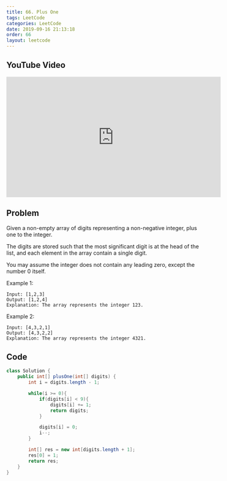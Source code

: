 ```yaml
---
title: 66. Plus One
tags: LeetCode
categories: LeetCode
date: 2019-09-16 21:13:18
order: 66
layout: leetcode
---
```


## YouTube Video

<iframe width="560" height="315" src="https://www.youtube.com/embed/Bo2YrLkD1es" frameborder="0" allow="accelerometer; autoplay; encrypted-media; gyroscope; picture-in-picture" allowfullscreen></iframe>

## Problem

Given a non-empty array of digits representing a non-negative integer, plus one to the integer.

The digits are stored such that the most significant digit is at the head of the list, and each element in the array contain a single digit.

You may assume the integer does not contain any leading zero, except the number 0 itself.

Example 1:

```
Input: [1,2,3]
Output: [1,2,4]
Explanation: The array represents the integer 123.
```

Example 2:

```
Input: [4,3,2,1]
Output: [4,3,2,2]
Explanation: The array represents the integer 4321.
```

## Code

```java
class Solution {
    public int[] plusOne(int[] digits) {
        int i = digits.length - 1;

        while(i >= 0){
            if(digits[i] < 9){
                digits[i] += 1;
                return digits;
            }

            digits[i] = 0;
            i--;
        }

        int[] res = new int[digits.length + 1];
        res[0] = 1;
        return res;
    }
}
```
